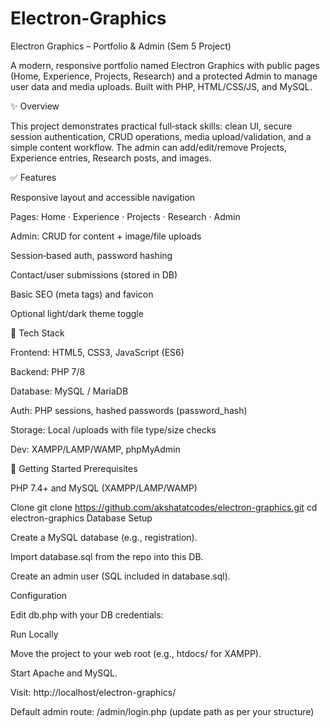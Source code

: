 # Electron-Graphics
Electron Graphics – Portfolio & Admin (Sem 5 Project)

A modern, responsive portfolio named Electron Graphics with public pages (Home, Experience, Projects, Research) and a protected Admin to manage user data and media uploads. Built with PHP, HTML/CSS/JS, and MySQL.

✨ Overview

This project demonstrates practical full‑stack skills: clean UI, secure session authentication, CRUD operations, media upload/validation, and a simple content workflow. The admin can add/edit/remove Projects, Experience entries, Research posts, and images.

✅ Features

Responsive layout and accessible navigation

Pages: Home · Experience · Projects · Research · Admin

Admin: CRUD for content + image/file uploads

Session‑based auth, password hashing

Contact/user submissions (stored in DB)

Basic SEO (meta tags) and favicon

Optional light/dark theme toggle

🧱 Tech Stack

Frontend: HTML5, CSS3, JavaScript (ES6)

Backend: PHP 7/8

Database: MySQL / MariaDB

Auth: PHP sessions, hashed passwords (password_hash)

Storage: Local /uploads with file type/size checks

Dev: XAMPP/LAMP/WAMP, phpMyAdmin

🚀 Getting Started
Prerequisites

PHP 7.4+ and MySQL (XAMPP/LAMP/WAMP)

Clone
git clone https://github.com/akshatatcodes/electron-graphics.git
cd electron-graphics
Database Setup

Create a MySQL database (e.g., registration).

Import database.sql from the repo into this DB.

Create an admin user (SQL included in database.sql).

Configuration

Edit db.php with your DB credentials:

<?php
const DB_HOST = 'localhost';
const DB_NAME = 'registration';
const DB_USER = 'root';
const DB_PASS = '';
?>
Run Locally

Move the project to your web root (e.g., htdocs/ for XAMPP).

Start Apache and MySQL.

Visit: http://localhost/electron-graphics/

Default admin route: /admin/login.php (update path as per your structure)
